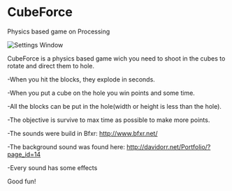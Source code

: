 CubeForce
=========

Physics based game on Processing

![Settings Window](http://raw.github.com/WiLLStenico/CubeForce/master/CubeForce.jpg)

CubeForce is a physics based game wich you need to shoot in the cubes to rotate and direct them to hole.

-When you hit the blocks, they explode in seconds.

-When you put a cube on the hole you win points and some time.

-All the blocks can be put in the hole(width or height is less than the hole).

-The objective is survive to max time as possible to make more points.

-The sounds were build in Bfxr: http://www.bfxr.net/

-The background sound was found here: http://davidorr.net/Portfolio/?page_id=14

-Every sound has some effects
 
Good fun!
